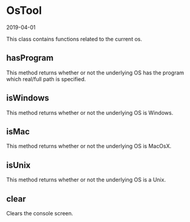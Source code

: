 OsTool
=====================
2019-04-01



This class contains functions related to the current os.



hasProgram
------------

This method returns whether or not the underlying OS has the program
which real/full path is specified.


isWindows
------------

This method returns whether or not the underlying OS is Windows.

isMac
------------

This method returns whether or not the underlying OS is MacOsX.



isUnix
------------

This method returns whether or not the underlying OS is a Unix. 


clear
----------
Clears the console screen.
